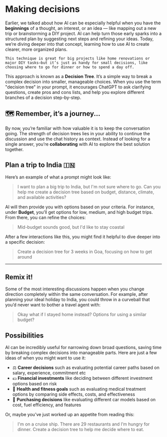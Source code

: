 # Making decisions
Earlier, we talked about how AI can be especially helpful when you have the **beginnings** of a thought, an interest, or an idea — like mapping out a new trip or brainstorming a DIY project. AI can help turn those early sparks into a structured plan by suggesting next steps and refining your ideas. Today, we’re diving deeper into that concept, learning how to use AI to create clearer, more organized plans.

```
This technique is great for big projects like home renovations or major DIY tasks—but it’s just as handy for small decisions, like choosing where to go for dinner or how to spend a day off.
```

This approach is known as a **Decision Tree**. It’s a simple way to break a complex decision into smaller, manageable choices. When you use the term "decision tree" in your prompt, it encourages ChatGPT to ask clarifying questions, create pros and cons lists, and help you explore different branches of a decision step-by-step. 

## 🗺 Remember, it’s a journey...
By now, you’re familiar with how valuable it is to keep the conversation going. The strength of decision trees lies in your ability to continue the discussion and use the chat history as context. Instead of looking for a single answer, you’re **collaborating** with AI to explore the best solution together.

## Plan a trip to India 🇮🇳
Here’s an example of what a prompt might look like:

> I want to plan a big trip to India, but I'm not sure where to go. Can you help me create a decision tree based on budget, distance, climate, and available activities?

AI will then provide you with options based on your criteria. For instance, under **Budget**, you’ll get options for low, medium, and high budget trips. From there, you can refine the choices:

> Mid-budget sounds good, but I'd like to stay coastal

After a few interactions like this, you might find it helpful to dive deeper into a specific decision:

> Create a decision tree for 3 weeks in Goa, focusing on how to get around

***

## Remix it!
Some of the most interesting discussions happen when you change direction completely within the same conversation. For example, after planning your ideal holiday to India, you could throw in a curveball that you’d never want to bother a travel agent with:

> Okay what if I stayed home instead? Options for using a similar budget?

## Possibilities
AI can be incredibly useful for narrowing down broad questions, saving time by breaking complex decisions into manageable parts. Here are just a few ideas of when you might want to use it:

- ⚖️ **Career decisions** such as evaluating potential career paths based on salary, experience, commitment etc 
- 💵 **Financial investments** like deciding between different investment options based on risk
- 💊 **Health and fitness goals** such as evaluating medical treatment options by comparing side effects, costs, and effectiveness
- 🚗 **Purchasing decisions** like evaluating different car models based on cost, fuel efficiency, and features

Or, maybe you’ve just worked up an appetite from reading this:

> I'm on a cruise ship. There are 29 restaurants and I’m hungry for dinner. Create a decision tree to help me decide where to eat.